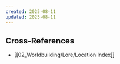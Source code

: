 ```yaml
---
created: 2025-08-11
updated: 2025-08-11
---
```



## Cross-References

- [[02_Worldbuilding/Lore/Location Index]]
